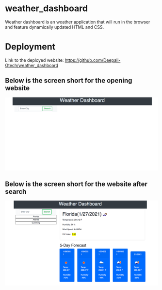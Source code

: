 # weather_dashboard
Weather dashboard is an weather application that will run in the browser and feature dynamically updated HTML and CSS.


# Deployment

Link to the deployed website: https://github.com/Deepali-Gtech/weather_dashboard

## Below is the screen short for the opening website
![Website](./img/dash_boardOne.png)




## Below is the screen short for the website after search
![Website](./img/dash_board.png)